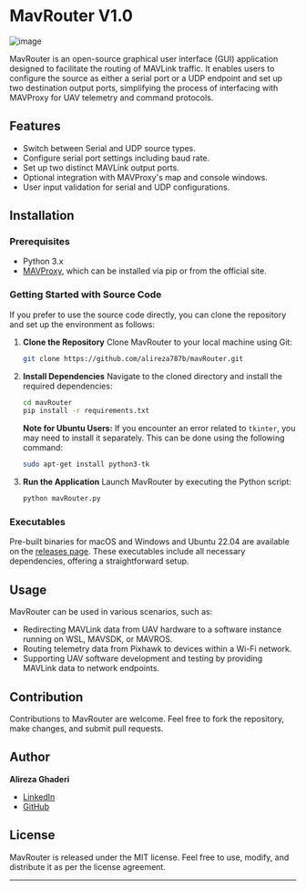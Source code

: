
# MavRouter V1.0

![image](https://github.com/alireza787b/mavRouter/assets/30341941/31c99696-2141-4a52-abc2-b4c1dca39158)

MavRouter is an open-source graphical user interface (GUI) application designed to facilitate the routing of MAVLink traffic. It enables users to configure the source as either a serial port or a UDP endpoint and set up two destination output ports, simplifying the process of interfacing with MAVProxy for UAV telemetry and command protocols.

## Features

- Switch between Serial and UDP source types.
- Configure serial port settings including baud rate.
- Set up two distinct MAVLink output ports.
- Optional integration with MAVProxy's map and console windows.
- User input validation for serial and UDP configurations.

## Installation

### Prerequisites

- Python 3.x
- [MAVProxy](https://ardupilot.org/mavproxy/), which can be installed via pip or from the official site.


### Getting Started with Source Code

If you prefer to use the source code directly, you can clone the repository and set up the environment as follows:

1. **Clone the Repository**
   Clone MavRouter to your local machine using Git:
   ```bash
   git clone https://github.com/alireza787b/mavRouter.git
   ```

2. **Install Dependencies**
   Navigate to the cloned directory and install the required dependencies:
   ```bash
   cd mavRouter
   pip install -r requirements.txt
   ```

   **Note for Ubuntu Users:** If you encounter an error related to `tkinter`, you may need to install it separately. This can be done using the following command:
   ```bash
   sudo apt-get install python3-tk
   ```

3. **Run the Application**
   Launch MavRouter by executing the Python script:
   ```bash
   python mavRouter.py
   ```



### Executables

Pre-built binaries for macOS and Windows and Ubuntu 22.04 are available on the [releases page](https://github.com/alireza787b/mavRouter/releases). These executables include all necessary dependencies, offering a straightforward setup.

## Usage

MavRouter can be used in various scenarios, such as:

- Redirecting MAVLink data from UAV hardware to a software instance running on WSL, MAVSDK, or MAVROS.
- Routing telemetry data from Pixhawk to devices within a Wi-Fi network.
- Supporting UAV software development and testing by providing MAVLink data to network endpoints.

## Contribution

Contributions to MavRouter are welcome. Feel free to fork the repository, make changes, and submit pull requests.

## Author

**Alireza Ghaderi**

- [LinkedIn](https://www.linkedin.com/in/alireza787b)
- [GitHub](https://github.com/alireza787b)

## License

MavRouter is released under the MIT license. Feel free to use, modify, and distribute it as per the license agreement.

---


